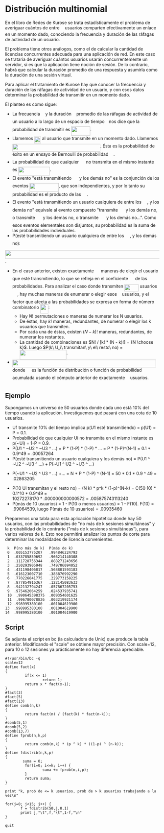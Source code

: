 
# Distribución multinomial

En el libro de Redes de Kurose se trata estadísticamente el problema de averiguar cuántos de entre <img src="/tex/55a049b8f161ae7cfeb0197d75aff967.svg?invert_in_darkmode&sanitize=true" align=middle width=9.86687624999999pt height=14.15524440000002pt/> usuarios 
comparten efectivamente un enlace en un momento dado, conociendo la frecuencia y duración de las ráfagas de actividad de 
un usuario. 

El problema tiene otros análogos, como el de calcular la cantidad de licencias concurrentes adecuada para una 
aplicación de red.
En este caso se trataría de averiguar cuántos usuarios usarán concurrentemente un servidor, si es que la aplicación 
tiene noción de sesión. De lo contrario, habrá que calcular la duración promedio de una respuesta y asumirla
como la duración de una sesión virtual. 

Para aplicar el tratamiento de Kurose hay que conocer la frecuencia y duración de las ráfagas de actividad de un usuario, 
y con esos datos determinar la probabilidad de transmitir en un momento dado. 

El planteo es como sigue:


- La frecuencia <img src="/tex/190083ef7a1625fbc75f243cffb9c96d.svg?invert_in_darkmode&sanitize=true" align=middle width=9.81741584999999pt height=22.831056599999986pt/> y la duración <img src="/tex/2103f85b8b1477f430fc407cad462224.svg?invert_in_darkmode&sanitize=true" align=middle width=8.55596444999999pt height=22.831056599999986pt/> promedio de las ráfagas de actividad de un usuario a lo largo de un espacio
de tiempo <img src="/tex/4f4f4e395762a3af4575de74c019ebb5.svg?invert_in_darkmode&sanitize=true" align=middle width=5.936097749999991pt height=20.221802699999984pt/> nos dice que la probabilidad de transmitir es <img src="/tex/102385201bf065a922b14dca0418eb9a.svg?invert_in_darkmode&sanitize=true" align=middle width=61.54396379999998pt height=30.648287999999997pt/>. 
- Llamemos <img src="/tex/c9f058676b2164ecfaa2371164ec2323.svg?invert_in_darkmode&sanitize=true" align=middle width=21.23514854999999pt height=22.465723500000017pt/> al usuario que transmite en un momento dado. Llamemos <img src="/tex/7880f301aab6e338254f3b66a91a0c6d.svg?invert_in_darkmode&sanitize=true" align=middle width=286.97431290000003pt height=24.65753399999998pt/>. Ésta es la 
probabilidad de éxito en un ensayo de Bernoulli de probabilidad <img src="/tex/df5a289587a2f0247a5b97c1e8ac58ca.svg?invert_in_darkmode&sanitize=true" align=middle width=12.83677559999999pt height=22.465723500000017pt/>.
- La probabilidad de que cualquier <img src="/tex/8ea38e2adf995ba3a8661a5d13c17526.svg?invert_in_darkmode&sanitize=true" align=middle width=15.874636799999989pt height=22.465723500000017pt/> no transmita en el mismo instante es <img src="/tex/4377505b87e846b4ba0d83ead3a52dbb.svg?invert_in_darkmode&sanitize=true" align=middle width=102.6095433pt height=27.725679300000007pt/>.  
- El evento "está transmitiendo <img src="/tex/640168e471c7afd3936ed1814b93f944.svg?invert_in_darkmode&sanitize=true" align=middle width=17.77628489999999pt height=22.465723500000017pt/> y los demás no" es la conjunción de los eventos <img src="/tex/eed01977bd641ab1821110c0f8472bce.svg?invert_in_darkmode&sanitize=true" align=middle width=94.99531799999998pt height=27.725679300000007pt/>, 
que son independientes, y por lo tanto su probabilidad es el producto de las <img src="/tex/ef0de0b48cb187b636ae34b0aea8c1db.svg?invert_in_darkmode&sanitize=true" align=middle width=15.20454704999999pt height=22.465723500000017pt/>. 
- El evento "está transmitiendo un usuario cualquiera de entre los <img src="/tex/f9c4988898e7f532b9f826a75014ed3c.svg?invert_in_darkmode&sanitize=true" align=middle width=14.99998994999999pt height=22.465723500000017pt/>, y los demás no" equivale al evento 
compuesto "transmite <img src="/tex/640168e471c7afd3936ed1814b93f944.svg?invert_in_darkmode&sanitize=true" align=middle width=17.77628489999999pt height=22.465723500000017pt/> y los demás no, o transmite <img src="/tex/41c93ab7eaf30f73f32d515ad3fcc5f6.svg?invert_in_darkmode&sanitize=true" align=middle width=17.77628489999999pt height=22.465723500000017pt/> y los demás no, o transmite <img src="/tex/af9019f066d0c0eab52e85cf40381a6b.svg?invert_in_darkmode&sanitize=true" align=middle width=17.77628489999999pt height=22.465723500000017pt/> y los demás no...".
Como esos eventos elementales son disjuntos, su probabilidad es la suma de las probabilidades individuales.
- P(esté transmitiendo un usuario cualquiera de entre los <img src="/tex/f9c4988898e7f532b9f826a75014ed3c.svg?invert_in_darkmode&sanitize=true" align=middle width=14.99998994999999pt height=22.465723500000017pt/>, y los demás no):

<img src="/tex/dea825c5015046f884286843451e3cfa.svg?invert_in_darkmode&sanitize=true" align=middle width=666.5755107pt height=27.725679300000007pt/>.

- En el caso anterior, existen exactamente <img src="/tex/f9c4988898e7f532b9f826a75014ed3c.svg?invert_in_darkmode&sanitize=true" align=middle width=14.99998994999999pt height=22.465723500000017pt/> maneras de elegir el usuario que esté transmitiendo, 
lo que se refleja en el coeficiente <img src="/tex/f9c4988898e7f532b9f826a75014ed3c.svg?invert_in_darkmode&sanitize=true" align=middle width=14.99998994999999pt height=22.465723500000017pt/> de las probabilidades. Para analizar el caso donde transmiten <img src="/tex/103b826757951fc3932be9bf36ebca34.svg?invert_in_darkmode&sanitize=true" align=middle width=45.99298274999999pt height=22.831056599999986pt/> usuarios <img src="/tex/8ea38e2adf995ba3a8661a5d13c17526.svg?invert_in_darkmode&sanitize=true" align=middle width=15.874636799999989pt height=22.465723500000017pt/>,
hay muchas maneras de enumerar o elegir esos <img src="/tex/63bb9849783d01d91403bc9a5fea12a2.svg?invert_in_darkmode&sanitize=true" align=middle width=9.075367949999992pt height=22.831056599999986pt/> usuarios, 
y el factor que afecta a las probabilidades se expresa en forma de número combinatorio <img src="/tex/1a83719198e6a9265e8a51672a3dbfb0.svg?invert_in_darkmode&sanitize=true" align=middle width=26.71471109999999pt height=30.314440200000025pt/>:
    - Hay $N!$ permutaciones o maneras de numerar los N usuarios. 
    - De éstas, hay $k!$ maneras, redundantes, de numerar o elegir los k usuarios que transmiten.
    - Por cada una de éstas, existen $(N - k)!$ maneras, redundantes, de numerar los restantes. 
    - La cantidad de combinaciones es $N! / [k! * (N - k)!] = {N \choose k}$. Luego $P(k\ U_i\ transmitan\ 
y\ el\ resto\ no) = <img src="/tex/1aaa6e10f03fbe0cf6288e95f2ea8c43.svg?invert_in_darkmode&sanitize=true" align=middle width=152.67574739999998pt height=30.314440200000025pt/>.
- <img src="/tex/42074996a1179fc8035a4fc1b29c4509.svg?invert_in_darkmode&sanitize=true" align=middle width=468.92586839999996pt height=24.65753399999998pt/> donde <img src="/tex/b8bc815b5e9d5177af01fd4d3d3c2f10.svg?invert_in_darkmode&sanitize=true" align=middle width=12.85392569999999pt height=22.465723500000017pt/> es la función de distribución 
o función de probabilidad acumulada usando el cómputo anterior de exactamente <img src="/tex/63bb9849783d01d91403bc9a5fea12a2.svg?invert_in_darkmode&sanitize=true" align=middle width=9.075367949999992pt height=22.831056599999986pt/> usuarios.

## Ejemplo
Supongamos un universo de 50 usuarios donde cada uno está 10% del tiempo usando la aplicación. Investiguemos qué pasará 
con una cota de 10 usuarios.
- U1 transmite 10% del tiempo implica p(U1 esté transmitiendo) = p(U1) = P = 0.1. 
- Probabilidad de que cualquier Ui no transmita en el mismo instante es p(~Ui) = 1-P = 0.9.
- P(U1 ^ ~U2 ^ ~U3 ^ ...) = P * (1-P) * (1-P) * ... = P * (1-P)^(N-1) = 0.1 * 0.9^49 = .00057264
- P(esté transmitiendo un usuario cualquiera y los demás no) = P(U1 ^ ~U2 ^ ~U3 ^ ...)  +  P(~U1 ^ U2 ^ ~U3 ^ ...)  
+  P(~U1 ^ ~U2 ^ U3 ^ ...)  +... = N * P * (1-P) ^ (N-1) = 50 * 0.1 * 0.9 ^ 49 =  .02863205
- P(10 Ui transmitan y el resto no) = (N k) * p^k * (1-p)^(N-k) = C(50 10) * 0.1^10 * 0.9^49 =  
10272278170 * .000000000000572 = .005875743113240
- P(más de 10 usuarios) = 1 - P(10 o menos usuarios) = 1 - F(10). F(10) =  .99064539, 
luego P(más de 10 usuarios) = .00935460

Preparemos una tabla para esta aplicación hipotética donde hay 50 usuarios, con las probabilidades 
de "no más de k sesiones simultáneas" y la probabilidad de lo contrario ("más de k 
sesiones simultáneas"), para varios valores de k. Esto nos permitirá analizar los puntos de corte para determinar
las modalidades de licencia convenientes.

     k  P(no más de k)  P(más de k) 
     0	.005153775207	.994846224793
     1	.033785859692	.966214140308
     2	.111728756344	.888271243656
     3	.250293905948	.749706094052
     4	.431198406817	.568801593183
     5	.616123007710	.383876992290
     6	.770226841775	.229773158225
     7	.877854916367	.122145083633
     8	.942132794247	.057867205753
     9	.975462064259	.024537935741
     10	 .990645398375	.009354601625
     11	 .996780078826	.003219921174
     12	.998995380100	.001004619900
    13	.998995380100	.001004619900
    14	.998995380100	.001004619900

## Script
Se adjunta el script en bc (la calculadora de Unix) que produce la tabla anterior. Modificando el "scale" se obtiene mayor precisión. Con scale=12, para 10 o 12 sesiones ya prácticamente no hay diferencia apreciable.

    #!/usr/bin/bc -q
    scale=12
    define fact(x)
    {
             if(x <= 1)
                     return 1;
             return x * fact(x-1);
    }
    #fact(3)
    #fact(5)
    #fact(13)
    define comb(n,k)
    {
             return fact(n) / (fact(k) * fact(n-k));
    }
    #comb(5,1)
    #comb(5,2)
    #comb(13,7)
    define fprob(n,k,p)
    {
             return comb(n,k) * (p ^ k) * ((1-p) ^ (n-k));
    }
    define fdistrib(n,k,p)
    {
            suma = 0;
             for(i=0; i<=k; i++) {
                     suma += fprob(n,i,p);
             }
             return suma;
    }
    
    print "k, prob de <= k usuarios, prob de > k usuarios trabajando a la vez\n"
    
    for(j=0; j<15; j++) {
           f = fdistrib(50,j,0.1)
           print j,"\t",f,"\t",1-f,"\n"
    }
    
    quit
    

